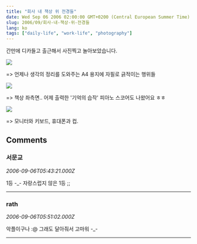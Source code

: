 ```yaml
---
title: "회사 내 책상 위 전경들"
date: Wed Sep 06 2006 02:00:00 GMT+0200 (Central European Summer Time)
slug: 2006/09/회사-내-책상-위-전경들
lang: ko
tags: ["daily-life", "work-life", "photography"]
---
```


간만에 디카들고 출근해서 사진찍고 놀아보았습니다.

![](/img/0906_office01.jpg)

=> 언제나 생각의 정리를 도와주는 A4 용지에 자필로 긁적이는 행위들

![](/img/0906_office02.jpg)

=> 책상 좌측면.. 어제 출력한 '기억의 습작' 피아노 스코어도 나왔어요 ㅎㅎ

![](/img/0906_office03.jpg)

=> 모니터와 키보드, 휴대폰과 컵.

## Comments

### 서문교
*2006-09-06T05:43:21.000Z*

1등 -_-
자랑스럽지 않은 1등 ;;

---

### rath
*2006-09-06T05:51:02.000Z*

악플이구나 :@ 그래도 달아줘서 고마워 -_-

---

